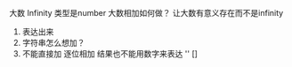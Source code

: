 大数 Infinity 类型是number
大数相加如何做？ 
让大数有意义存在而不是infinity

1. 表达出来
2. 字符串怎么想加？ 
3. 不能直接加  逐位相加
   结果也不能用数字来表达  '' []